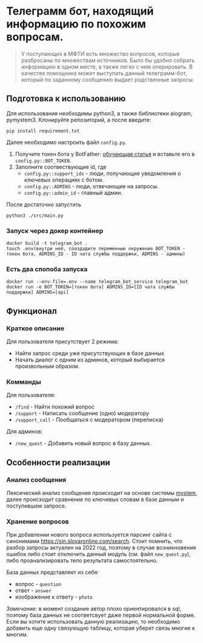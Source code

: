 
# Телеграмм бот, находящий информацию по похожим вопросам.
> У поступающих в МФТИ есть множество вопросов, которые разбросаны по множествам источников. Было бы удобно собрать информацию в одном месте, а также легко с нем оперировать. В качестве помощника может выступать данный телеграмм-бот, который по заданному сообщению выдает родственные запросы.

## Подготовка к использованию

Для использования необходимы python3, а также библиотеки aiogram, pymystem3.
Клонируйте репозиторий, а после введите:

```shell
pip install requirement.txt
```

Далее необходимо настроить файл `config.py`.

1. Получите токен бота у BotFather: [обучающая статья](#https://botcreators.ru/blog/botfather-instrukciya/) и вставьте его в `config.py::BOT_TOKEN`.
2. Заполните соотвествующие id, где  
    - `config.py::support_ids` - люди, получающие уведомления о ключевых операциях с ботом.
    - `config.py::ADMINS` - люди, отвечающие на запросы.
    - `config.py::admin_id` - главный админ.


После достаточно запустить 
```shell
python3 ./src/main.py
```
### Запуск через докер контейнер
    docker build -t telegram_bot .
    touch .env(внутри неё, сооздадите переменные окружение BOT_TOKEN - токен бота, ADMINS_ID - ID чата службы поддержки, ADMINS - админы)
### Есть два спопоба запуска
    docker run --env-file=.env --name telegram_bot_service telegram_bot
    docker run -e BOT_TOKEN=[токен бота] ADMINS_ID=[ID чата службы поддержки] ADMINS=[api]


## Функционал

### Краткое описание

Для пользователя присутствует 2 режима:
 - Найти запрос среди уже присутствующих в базе данных
 - Начать диалог с одним из админов, который выбирается произвольным образом. 

### Комманды
Для пользователя:
- `/find` - Найти похожий вопрос
- `/support` - Написать сообщение (одно) модератору
- `/support_call` - Пообщаться с модератором (переписка)

Для админов:
- `/new_quest` - Добавить новый вопрос в базу данных.


## Особенности реализации

### Анализ сообщения
Лексический анализ сообщения происходит на основе системы [mystem](#https://nlpub.ru/Mystem), далее происходит сравнение по ключевых словам в базе данным и поступившем запросе.

### Хранение вопросов
При добавлении нового вопроса используется парсинг сайта с синонимами https://sin.slovaronline.com/search. Стоит помнить, что разбор запросы актуален на 2022 год, поэтому в случае возникновения ошибок либо стоит отключить данный модуль (см. файл `new_quest.py`), либо проанализировать тело результата самостоятельно.

База данных представляет из себя:
 - вопрос - `question`
 - ответ - `answer`
 - изображение к ответу - `photo`

*Замечание:* в момент создание автор плохо ориентировался в sql, поэтому база данных не соответсвует даже первой нормальной форме. Если вы хотите использовать данную реализацию, то необходимо добавить еще одну связующую таблицу, которая уберет связь многие к многим.

